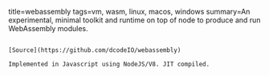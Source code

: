 title=webassembly
tags=vm, wasm, linux, macos, windows
summary=An experimental, minimal toolkit and runtime on top of node to produce and run WebAssembly modules.
~~~~~~

[Source](https://github.com/dcodeIO/webassembly)

Implemented in Javascript using NodeJS/V8. JIT compiled.
